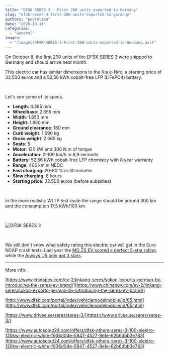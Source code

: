 ```yaml
---
title: "DFSK SERES 3 - First 200 units exported to Germany"
slug: "dfsk-seres-3-first-200-units-exported-to-germany"
authors: "pedrolima"
date: "2020-10-11"
categories:
  - "General"
images:
  - "/images/DFSK-SERES-3-First-200-units-exported-to-Germany.avif"
---
```


On October 8, the first 200 units of the DFSK SERES 3 were shipped to Germany and should arrive next month.

This electric car has similar dimensions to the Kia e-Niro, a starting price of 32.500 euros and a 52,56 kWh cobalt-free LFP (LiFePO4) battery.

 

Let's see some of its specs.

- **Length**: 4.385 mm
- **Wheelbase**: 2.655 mm
- **Width**: 1.850 mm
- **Height**: 1.650 mm
- **Ground clearance**: 180 mm
- **Curb weight**: 1.690 kg
- **Gross weight**: 2.065 kg
- **Seats**: 5
- **Motor**: 120 kW and 300 N.m of torque
- **Acceleration**: 0-100 km/h in 8,9 seconds
- **Battery**: 52,56 kWh cobalt-free LFP chemistry with 8 year warranty
- **Range**: 405 km in NEDC
- **Fast charging**: 20-80 % in 30 minutes
- **Slow charging**: 8 hours
- **Starting price**: 32.500 euros (before subsidies)

 

In the more realistic WLTP test cycle the range should be around 300 km and the consumption 17,5 kWh/100 km.

 

![DFSK SERES 3](images/DFSK-SERES-3.avif)

 

We still don't know what safety rating this electric car will get in the Euro NCAP crash tests. Last year the [MG ZS EV scored a perfect 5-star rating](https://www.euroncap.com/en/results/mg/zs-ev/39678), while the [Aiways U5 only got 3 stars](https://www.euroncap.com/en/results/aiways/u5/39672).

---

More info:

[https://www.chinapev.com/ev-2/jinkang-seres/sokon-exports-german-by-introducing-the-seres-ev-brand/](https://www.chinapev.com/ev-2/jinkang-seres/sokon-exports-german-by-introducing-the-seres-ev-brand/)

[http://www.dfsk.com/portal/index/vehiclemodelmobile/id/65.html](http://www.dfsk.com/portal/index/vehiclemodelmobile/id/65.html)

[https://www.drivee.se/seres/seres-3/](https://www.drivee.se/seres/seres-3/)

[https://www.autoscout24.com/offers/dfsk-others-seres-3-100-elektro-120kw-electric-white-f936d04e-5847-4527-8efe-62b6dbb3e783](https://www.autoscout24.com/offers/dfsk-others-seres-3-100-elektro-120kw-electric-white-f936d04e-5847-4527-8efe-62b6dbb3e783)
